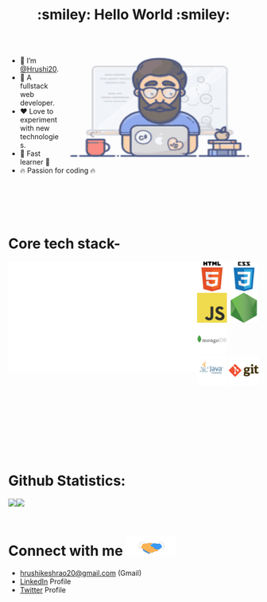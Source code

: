 <h1 align="center"> :smiley: Hello World :smiley:</h1>

<br/>

<img src="https://github.com/Hrushi20/Hrushi20/blob/main/giphy.gif" align="right" width="400" height="250"/>

<br/>

- 👋  I’m [@Hrushi20](https://github.com/Hrushi20).
- 👀  A fullstack web developer.
- ❤️   Love to experiment with new technologies.
- 🚀  Fast learner 🚀
- 🔥  Passion for coding 🔥

<br/>
<br/>
<br/>
<br/>

  # Core tech stack-
  
  <img src="https://github.com/Hrushi20/Hrushi20/blob/main/Tools.gif" align="left" width="380" height="220"/>
   
   <code><img src="https://raw.githubusercontent.com/github/explore/80688e429a7d4ef2fca1e82350fe8e3517d3494d/topics/html/html.png" width="60" height="60"/></code>
   <code><img src="https://raw.githubusercontent.com/github/explore/80688e429a7d4ef2fca1e82350fe8e3517d3494d/topics/css/css.png" width="60" height="60"/></code>
   <code><img src="https://raw.githubusercontent.com/github/explore/80688e429a7d4ef2fca1e82350fe8e3517d3494d/topics/javascript/javascript.png" width="60"             height="60"/></code>
   <code><img src="https://raw.githubusercontent.com/github/explore/80688e429a7d4ef2fca1e82350fe8e3517d3494d/topics/nodejs/nodejs.png" width="60" height="60"/>       </code>
   <code><img src="https://raw.githubusercontent.com/github/explore/80688e429a7d4ef2fca1e82350fe8e3517d3494d/topics/mongodb/mongodb.png" width="60" height="60"/>     </code>
   <code><img src="https://raw.githubusercontent.com/github/explore/80688e429a7d4ef2fca1e82350fe8e3517d3494d/topics/java/java.png" width="60" height="60"/></code>
   <code><img src="https://raw.githubusercontent.com/github/explore/80688e429a7d4ef2fca1e82350fe8e3517d3494d/topics/git/git.png" width="60" height="60"/></code>
 
 
<br/>
<br/>
<br/>
<br/>
<br/>
<br/>
<br/>

# Github Statistics:

<img align="left" src="https://github-readme-stats.vercel.app/api?username=hrushi20&show_icons=true&hide_border=true&title_color=94b4a4&amp&icon_color=FFFFFF&amp&text_color=FFFFFF&amp&bg_color=000000&count_private=true&include_all_commits=true"/>
<img src="https://github-readme-stats.vercel.app/api/top-langs/?username=hrushi20&text_color=FFFFFF&bg_color=000000&title_color=94b4a4&langs_count=15&layout=compact" />
 
 
<br/>
<br/>
 
<h1> Connect with me  <img src="https://github.com/Hrushi20/Hrushi20/blob/main/Handshake.gif" width="100" height="40" /></h1>

- hrushikeshrao20@gmail.com (Gmail)
- [LinkedIn](https://www.linkedin.com/in/hrushikesh-rao-7741311b0/) Profile
- [Twitter](https://twitter.com/hrushi2020) Profile
<!---
Hrushi20/Hrushi20 is a ✨ special ✨ repository because its `README.md` (this file) appears on your GitHub profile.
You can click the Preview link to take a look at your changes.
--->
